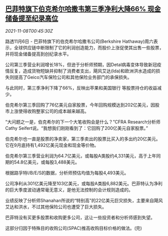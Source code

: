 <!--1636333264000-->
[巴菲特旗下伯克希尔哈撒韦第三季净利大降66% 现金储备提至纪录高位](https://cn.reuters.com/article/berkshire-q3-profit-1106-sat-idCNKBS2HT01P)
------

<div><i>2021-11-08T00:45:30Z</i></div><p>路透11月6日 - 巴菲特旗下的伯克希尔哈撒韦公司(Berkshire Hathaway)周六表示，全球供应链中断限制了它的利润创造能力，而股价上涨促使其出售一些股票，并将现金储备提高到创纪录水平。</p><p>公司第三季营业利润增长18%，但逊于分析师预期，因Detal病毒变体导致新冠疫情反复，造成货物短缺并抑制了消费者支出，飓风艾达(Ida)和欧洲洪水造成的损失则提高了Geico汽车保险公司和其他保险业务部门的承保损失。</p><p>与此同时，第三季净利下降了66%，反映出苹果和美国银行 等股票持仓的收益减少。</p><p>伯克希尔第三季回购了76亿美元自家股票，今年回购规模达到202亿美元，因股市上涨使得收购整家公司的成本越来越高。</p><p>“大问题之一是，伯克希尔的下一个大笔收购会是什么？”CFRA Research分析师Cathy Seifert说。“我想我们刚刚看到了：它回购了200亿美元自家股票。”</p><p>伯克希尔也一直是股票的净卖家，第三季卖出的股票比买入的多出约20亿美元。它在9月底持有1,492亿美元现金和现金等价物。</p><p>伯克希尔第三季营业利润为64.7亿美元，或每股A类股约4,331美元，高于上年同期的54.8亿美元，或每股3,488美元。</p><p>根据路孚特I/B/E/S的数据，分析师预估均值为每股4,493美元。</p><p>公司净利从301亿美元降至103亿美元，或每股A类股6,882美元。巴菲特认为净利的巨大季度波动通常毫无意义，是他无法控制的会计规则造成的。</p><p>业绩反映了分析师Shanahan所说的“特别高”的22亿美元巨灾损失，主要来自飓风艾达和洪水，不过其他保险公司也遭受了巨大损失。</p><p>巴菲特没有买更多股票和收购更多公司，这让一些投资者和分析师感到失望。</p><p>这部分归因于特殊目的收购公司(SPAC)推高收购目标价格的做法。(完)</p>
